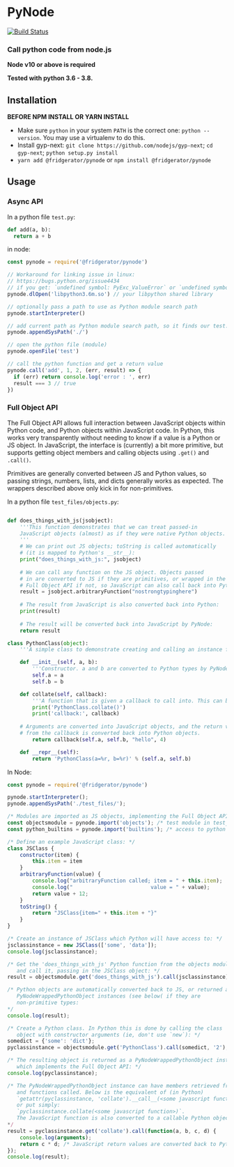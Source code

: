 # PyNode

[![Build Status](https://travis-ci.org/fridgerator/PyNode.svg?branch=master)](https://travis-ci.org/fridgerator/PyNode)
	
### Call python code from node.js

**Node v10 or above is required**

**Tested with python 3.6 - 3.8.**

## Installation

**BEFORE NPM INSTALL OR YARN INSTALL**

* Make sure `python` in your system `PATH` is the correct one: `python --version`. You may use a virtualenv to do this.
* Install gyp-next: `git clone https://github.com/nodejs/gyp-next`; `cd gyp-next`; `python setup.py install`
* `yarn add @fridgerator/pynode` or
`npm install @fridgerator/pynode`

## Usage

### Async API

In a python file `test.py`:

```python
def add(a, b):
  return a + b
```
in node:

```javascript
const pynode = require('@fridgerator/pynode')

// Workaround for linking issue in linux:
// https://bugs.python.org/issue4434
// if you get: `undefined symbol: PyExc_ValueError` or `undefined symbol: PyExc_SystemError`
pynode.dlOpen('libpython3.6m.so') // your libpython shared library

// optionally pass a path to use as Python module search path
pynode.startInterpreter()

// add current path as Python module search path, so it finds our test.py
pynode.appendSysPath('./')

// open the python file (module)
pynode.openFile('test')

// call the python function and get a return value
pynode.call('add', 1, 2, (err, result) => {
  if (err) return console.log('error : ', err)
  result === 3 // true
})
```

### Full Object API

The Full Object API allows full interaction between JavaScript objects within Python code, and Python objects within JavaScript code. In Python, this works very transparently without needing to know if a value is a Python or JS object. In JavaScript, the interface is (currently) a bit more primitive, but supports getting object members and calling objects using `.get()` and `.call()`.

Primitives are generally converted between JS and Python values, so passing strings, numbers, lists, and dicts generally works as expected. The wrappers described above only kick in for non-primitives.

In a python file `test_files/objects.py`:

```python

def does_things_with_js(jsobject):
    '''This function demonstrates that we can treat passed-in
    JavaScript objects (almost) as if they were native Python objects.
    '''
    # We can print out JS objects; toString is called automatically
    # (it is mapped to Python's __str__):
    print("does_things_with_js:", jsobject)
    
    # We can call any function on the JS object. Objects passed
    # in are converted to JS if they are primitives, or wrapped in the
    # Full Object API if not, so JavaScript can also call back into Python:
    result = jsobject.arbitraryFunction("nostrongtypinghere")
    
    # The result from JavaScript is also converted back into Python:
    print(result)
    
    # The result will be converted back into JavaScript by PyNode:
    return result

class PythonClass(object):
    '''A simple class to demonstrate creating and calling an instance from JavaScript.'''

    def __init__(self, a, b):
        '''Constructor. a and b are converted to Python types by PyNode'''
        self.a = a
        self.b = b

    def collate(self, callback):
        '''A function that is given a callback to call into. This can be a JavaScript function'''
        print('PythonClass.collate()')
        print('callback:', callback)
	
	# Arguments are converted into JavaScript objects, and the return value
	# from the callback is converted back into Python objects.
        return callback(self.a, self.b, "hello", 4)

    def __repr__(self):
        return 'PythonClass(a=%r, b=%r)' % (self.a, self.b)

```

In Node:

```javascript
const pynode = require('@fridgerator/pynode')

pynode.startInterpreter();
pynode.appendSysPath('./test_files/');

/* Modules are imported as JS objects, implementing the Full Object API */
const objectsmodule = pynode.import('objects'); /* test module in test_files */
const python_builtins = pynode.import('builtins'); /* access to python builtins such as str, all, etc, if you want them. */

/* Define an example JavaScript class: */
class JSClass {
    constructor(item) {
        this.item = item
    }
    arbitraryFunction(value) {
        console.log("arbitraryFunction called; item = " + this.item);
        console.log("                         value = " + value);
        return value + 12;
    }
    toString() {
        return "JSClass{item=" + this.item + "}"
    }
}

/* Create an instance of JSClass which Python will have access to: */
jsclassinstance = new JSClass(['some', 'data']);
console.log(jsclassinstance);

/* Get the 'does_things_with_js' Python function from the objects module,
   and call it, passing in the JSClass object: */
result = objectsmodule.get('does_things_with_js').call(jsclassinstance);

/* Python objects are automatically converted back to JS, or returned as
   PyNodeWrappedPythonObject instances (see below( if they are
   non-primitive types:
*/
console.log(result);

/* Create a Python class. In Python this is done by calling the class
   object with constructor arguments (ie, don't use `new`): */
somedict = {'some': 'dict'};
pyclassinstance = objectsmodule.get('PythonClass').call(somedict, '2');

/* The resulting object is returned as a PyNodeWrappedPythonObject instance,
   which implements the Full Object API: */
console.log(pyclassinstance);

/* The PyNodeWrappedPythonObject instance can have members retrieved from it
   and functions called. Below is the equivalent of (in Python) 
   `getattr(pyclassinstance, 'collate').__call__(<some javascript function>)`
   or put simply:
   `pyclassinstance.collate(<some javascript function>)`.
   The JavaScript function is also converted to a callable Python object */
*/
result = pyclassinstance.get('collate').call(function(a, b, c, d) {
    console.log(arguments);
    return c * d; /* JavaScript return values are converted back to Python types by PyNode */
});
console.log(result);
```
